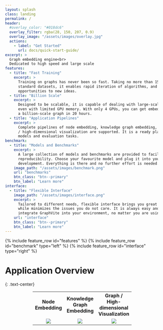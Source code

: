 ```yaml
---
layout: splash
class: landing
permalink: /
header:
  #overlay_color: "#018dc6"
  overlay_filter: rgba(28, 150, 207, 0.9)
  overlay_image: "/assets/images/overlay.jpg"
  actions:
    - label: "Get Started"
      url: docs/quick-start-guide/
excerpt: >
  Graph embedding engine<br>
  Dedicated to high speed and large scale
features:
  - title: "Fast Training"
    excerpt: >
      Training on graphs has never been so fast. Taking no more than 15 minutes on
      standard datasets, it enables rapid iteration of algorithms, and brings
      opportunities to new ideas.
  - title: "Billion Scale"
    excerpt: >
      Designed to be scalable, it is capable of dealing with large-scale graphs,
      even with limited GPU memory. With only 4 GPUs, you can get embeddings of 
      a billion-scale graph in 20 hours.
  - title: "Application Pipelines"
    excerpt: >
      Complete pipelines of node embedding, knowledge graph embedding, and graph
      / high-dimensional visualization are supported. It is a ready playground for
      models and evaluation tasks.
benchmark:
  - title: "Models and Benchmarks"
    excerpt: >
      A large collection of models and benchmarks are provided to facilitate fast
      reproducibility. Choose your favourite model and plug it into your research or 
      development. Everything is there and no further effort is needed.
    image_path: "/assets/images/benchmark.png"
    url: "benchmarks"
    btn_class: "btn--primary"
    btn_label: "Learn more"
interface:
  - title: "Flexible Interface"
    image_path: "/assets/images/interface.png"
    excerpt: >
      Tailored to different needs, flexible interface brings you great user experience,
      while minimizes the issues you do not care. It is always easy and efficient to
      integrate GraphVite into your environment, no matter you are using Python or C/C++.
    url: "interface"
    btn_class: "btn--primary"
    btn_label: "Learn more"
---
```


{% include feature_row id="features" %}
{% include feature_row id="benchmark" type="left" %}
{% include feature_row id="interface" type="right" %}

Application Overview
====================
{: .text-center}
<table style="padding-left:18%; padding-right:18%; text-align:center">
    <tr>
        <td><b>Node Embedding</b></td>
        <td><b>Knowledge Graph Embedding</b></td>
        <td><b>Graph / High-dimensional Visualization</b></td>
    </tr>
    <tr>
        <td><a href="/node_embedding" title="Node Embedding">
            <img src="{{ site.baseurl }}/assets/images/graph.png" url="node embedding" />
        </a></td>
        <td><a href="/knowledge_graph_embedding" title="Knowledge Graph Embedding">
            <img src="{{ site.baseurl }}/assets/images/knowledge_graph.png" />
        </a></td>
        <td><a href="/visualization" title="Graph / High-dimensional Visualization">
            <img src="{{ site.baseurl }}/assets/images/visualization.png" />
        </a></td>
    </tr>
</table>